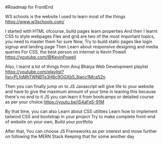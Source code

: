 #Roadmap for FrontEnd

W3 schools is the website I used to learn most of the things 
https://www.w3schools.com/

I started with HTML ofcourse, build pages learn properties
And then I learnt CSS to style webpages
Flex and grid are two of the most important topics, you need to master them for sure
Now, Try to build static pages like login signup and landing page
Then Learn about responsive designing and media queries
For CSS, the best person on internet is Kevin Powell
https://youtube.com/@KevinPowell

Also, I learnt a lot of things from Anuj Bhaiya Web Development playlist
https://youtube.com/playlist?list=PLfqMhTWNBTe3H6c9OGXb5_6wcc1Mca52n


Then you can finally jump on to JS
Javascript will give life to your website and have to give the maximum amount of your time in leaning this because there's no end to it
JS you can learn it from bootcamps or detailed course as per your choice 
https://youtu.be/jS4aFq5-91M

By that time, you can also Learn about CSS utilities
Learn how to implement tailwind CSS and bootstrap in your project
Try to make complete front-end of website on your own, Build your portfolio 

After that, You can choose JS Frameworks as per interest and move further on following the MERN Stack
Keeping that for some another day
